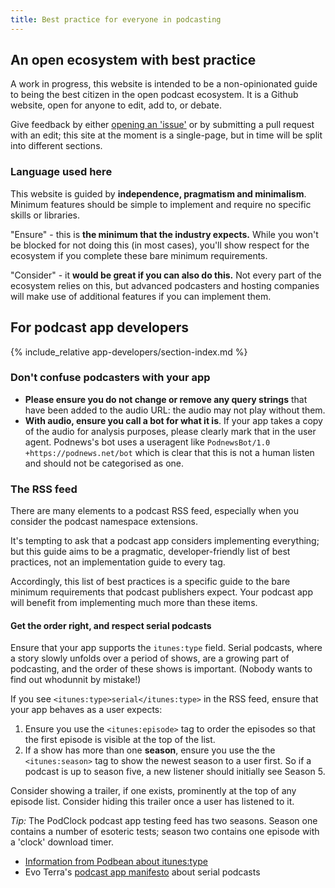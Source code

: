 ```yaml
---
title: Best practice for everyone in podcasting
---
```


## An open ecosystem with best practice

A work in progress, this website is intended to be a non-opinionated guide to being the best citizen in the open podcast ecosystem. It is a Github website, open for anyone to edit, add to, or debate.

Give feedback by either [opening an 'issue'](https://github.com/jamescridland/podinfra.net/issues) or by submitting a pull request with an edit; this site at the moment is a single-page, but in time will be split into different sections.

### Language used here

This website is guided by **independence, pragmatism and minimalism**. Minimum features should be simple to implement and require no specific skills or libraries.

"Ensure" - this is **the minimum that the industry expects.** While you won't be blocked for not doing this (in most cases), you'll show respect for the ecosystem if you complete these bare minimum requirements.

"Consider" - it **would be great if you can also do this.** Not every part of the ecosystem relies on this, but advanced podcasters and hosting companies will make use of additional features if you can implement them.

## For podcast app developers
{% include_relative app-developers/section-index.md %}

### Don't confuse podcasters with your app

* **Please ensure you do not change or remove any query strings** that have been added to the audio URL: the audio may not play without them.
* **With audio, ensure you call a bot for what it is**. If your app takes a copy of the audio for analysis purposes, please clearly mark that in the user agent. Podnews's bot uses a useragent like `PodnewsBot/1.0 +https://podnews.net/bot` which is clear that this is not a human listen and should not be categorised as one.

### The RSS feed

There are many elements to a podcast RSS feed, especially when you consider the podcast namespace extensions.

It's tempting to ask that a podcast app considers implementing everything; but this guide aims to be a pragmatic, developer-friendly list of best practices, not an implementation guide to every tag.

Accordingly, this list of best practices is a specific guide to the bare minimum requirements that podcast publishers expect. Your podcast app will benefit from implementing much more than these items.

#### Get the order right, and respect serial podcasts

Ensure that your app supports the `itunes:type` field. Serial podcasts, where a story slowly unfolds over a period of shows, are a growing part of podcasting, and the order of these shows is important. (Nobody wants to find out whodunnit by mistake!)

If you see `<itunes:type>serial</itunes:type>` in the RSS feed, ensure that your app behaves as a user expects:
1. Ensure you use the `<itunes:episode>` tag to order the episodes so that the first episode is visible at the top of the list.
2. If a show has more than one **season**, ensure you use the the `<itunes:season>` tag to show the newest season to a user first. So if a podcast is up to season five, a new listener should initially see Season 5.

Consider showing a trailer, if one exists, prominently at the top of any episode list. Consider hiding this trailer once a user has listened to it.

*Tip:* The PodClock podcast app testing feed has two seasons. Season one contains a number of esoteric tests; season two contains one episode with a 'clock' download timer. 

* [Information from Podbean about itunes:type](https://help.podbean.com/support/solutions/articles/25000010756-how-to-set-ios11-itunes-feed-tags-in-your-podcast)
* Evo Terra's [podcast app manifesto](https://podcastpontifications.com/helpful-info/podcast-app-manifesto#:~:text=respect%20rss%20feeds%20tagged%20as%20serial) about serial podcasts

